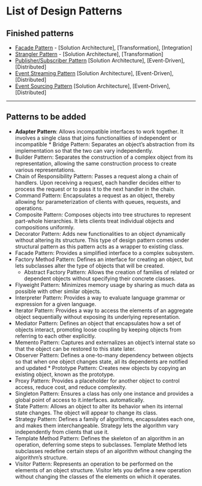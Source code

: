 # List of Design Patterns

## Finished patterns

* [Facade Pattern](pattern_facade.md) - [Solution Architecture], [Transformation], [Integration]
* [Strangler Pattern](pattern_strangler.md) - [Solution Architecture], [Transformation]
* [Publisher/Subscriber Pattern](pattern_pubsub.md) [Solution Architecture], [Event-Driven], [Distributed]
* [Event Streaming Pattern](pattern_eventstreaming.md) [Solution Architecture], [Event-Driven], [Distributed]
* [Event Sourcing Pattern](pattern_eventsourcing.md) [Solution Architecture], [Event-Driven], [Distributed]

---

## Patterns to be added
* **Adapter Pattern**: Allows incompatible interfaces to work together. It involves a single class that joins functionalities of independent or incompatible * Bridge Pattern: Separates an object’s abstraction from its implementation so that the two can vary independently.
* Builder Pattern: Separates the construction of a complex object from its representation, allowing the same construction process to create various representations.
* Chain of Responsibility Pattern: Passes a request along a chain of handlers. Upon receiving a request, each handler decides either to process the request or to pass it to the next handler in the chain.
* Command Pattern: Encapsulates a request as an object, thereby allowing for parameterization of clients with queues, requests, and operations.
* Composite Pattern: Composes objects into tree structures to represent part-whole hierarchies. It lets clients treat individual objects and compositions uniformly.
* Decorator Pattern: Adds new functionalities to an object dynamically without altering its structure. This type of design pattern comes under structural pattern as this pattern acts as a wrapper to existing class.
* Facade Pattern: Provides a simplified interface to a complex subsystem.
* Factory Method Pattern: Defines an interface for creating an object, but lets subclasses alter the type of objects that will be created.
  * Abstract Factory Pattern: Allows the creation of families of related or dependent objects without specifying their concrete classes.
* Flyweight Pattern: Minimizes memory usage by sharing as much data as possible with other similar objects.
* Interpreter Pattern: Provides a way to evaluate language grammar or expression for a given language.
* Iterator Pattern: Provides a way to access the elements of an aggregate object sequentially without exposing its underlying representation.
* Mediator Pattern: Defines an object that encapsulates how a set of objects interact, promoting loose coupling by keeping objects from referring to each other explicitly.
* Memento Pattern: Captures and externalizes an object’s internal state so that the object can be restored to this state later.
* Observer Pattern: Defines a one-to-many dependency between objects so that when one object changes state, all its dependents are notified and updated * Prototype Pattern: Creates new objects by copying an existing object, known as the prototype.
* Proxy Pattern: Provides a placeholder for another object to control access, reduce cost, and reduce complexity.
* Singleton Pattern: Ensures a class has only one instance and provides a global point of access to it.interfaces.
automatically.
* State Pattern: Allows an object to alter its behavior when its internal state changes. The object will appear to change its class.
* Strategy Pattern: Defines a family of algorithms, encapsulates each one, and makes them interchangeable. Strategy lets the algorithm vary independently from clients that use it.
* Template Method Pattern: Defines the skeleton of an algorithm in an operation, deferring some steps to subclasses. Template Method lets subclasses redefine certain steps of an algorithm without changing the algorithm’s structure.
* Visitor Pattern: Represents an operation to be performed on the elements of an object structure. Visitor lets you define a new operation without changing the classes of the elements on which it operates.
